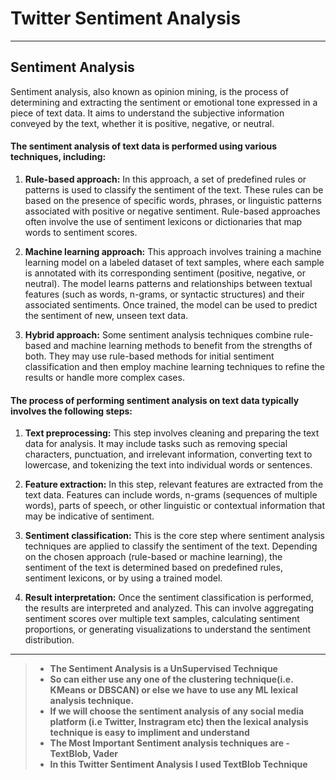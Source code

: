 # Twitter Sentiment Analysis
---

## Sentiment Analysis
Sentiment analysis, also known as opinion mining, is the process of determining and extracting the sentiment or emotional tone expressed in a piece of text data. It aims to understand the subjective information conveyed by the text, whether it is positive, negative, or neutral.

#### The sentiment analysis of text data is performed using various techniques, including:
1) **Rule-based approach:** In this approach, a set of predefined rules or patterns is used to classify the sentiment of the text. These rules can be based on the presence of specific words, phrases, or linguistic patterns associated with positive or negative sentiment. Rule-based approaches often involve the use of sentiment lexicons or dictionaries that map words to sentiment scores.

2) **Machine learning approach:** This approach involves training a machine learning model on a labeled dataset of text samples, where each sample is annotated with its corresponding sentiment (positive, negative, or neutral). The model learns patterns and relationships between textual features (such as words, n-grams, or syntactic structures) and their associated sentiments. Once trained, the model can be used to predict the sentiment of new, unseen text data.

3) **Hybrid approach:** Some sentiment analysis techniques combine rule-based and machine learning methods to benefit from the strengths of both. They may use rule-based methods for initial sentiment classification and then employ machine learning techniques to refine the results or handle more complex cases.

#### The process of performing sentiment analysis on text data typically involves the following steps:
1) **Text preprocessing:** This step involves cleaning and preparing the text data for analysis. It may include tasks such as removing special characters, punctuation, and irrelevant information, converting text to lowercase, and tokenizing the text into individual words or sentences.

2) **Feature extraction:** In this step, relevant features are extracted from the text data. Features can include words, n-grams (sequences of multiple words), parts of speech, or other linguistic or contextual information that may be indicative of sentiment.

3) **Sentiment classification:** This is the core step where sentiment analysis techniques are applied to classify the sentiment of the text. Depending on the chosen approach (rule-based or machine learning), the sentiment of the text is determined based on predefined rules, sentiment lexicons, or by using a trained model.

4) **Result interpretation:** Once the sentiment classification is performed, the results are interpreted and analyzed. This can involve aggregating sentiment scores over multiple text samples, calculating sentiment proportions, or generating visualizations to understand the sentiment distribution.

---

> - **The Sentiment Analysis is a UnSupervised Technique**
> - **So can either use any one of the clustering technique(i.e. KMeans or DBSCAN) or else we have to use any ML lexical analysis technique.**
> - **If we will choose the sentiment analysis of any social media platform (i.e Twitter, Instragram etc) then the lexical analysis technique is easy to impliment and understand**
> - **The Most Important Sentiment analysis techniques are - TextBlob, Vader**
> - **In this Twitter Sentiment Analysis I used TextBlob Technique**

